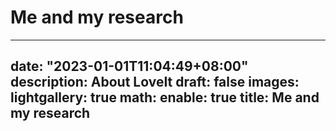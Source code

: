 # Me and my research

---
date: "2023-01-01T11:04:49+08:00"
description: About LoveIt
draft: false
images:
lightgallery: true
math:
  enable: true
title: Me and my research
---
